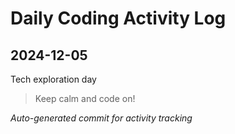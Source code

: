 # Daily Coding Activity Log

## 2024-12-05

Tech exploration day

> Keep calm and code on!

*Auto-generated commit for activity tracking*
